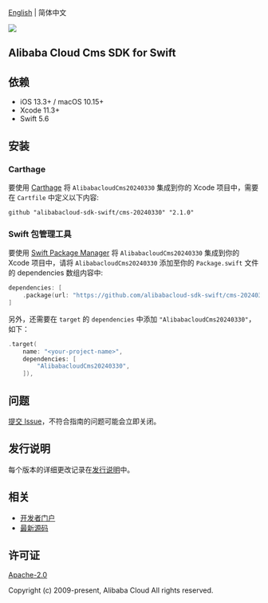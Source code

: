 [English](README.md) | 简体中文

![](https://aliyunsdk-pages.alicdn.com/icons/AlibabaCloud.svg)

## Alibaba Cloud Cms SDK for Swift

## 依赖

- iOS 13.3+ / macOS 10.15+
- Xcode 11.3+
- Swift 5.6

## 安装

### Carthage

要使用 [Carthage](https://github.com/Carthage/Carthage) 将 `AlibabacloudCms20240330` 集成到你的 Xcode 项目中，需要在 `Cartfile` 中定义以下内容:

```ogdl
github "alibabacloud-sdk-swift/cms-20240330" "2.1.0"
```

### Swift 包管理工具

要使用 [Swift Package Manager](https://swift.org/package-manager/) 将 `AlibabacloudCms20240330` 集成到你的 Xcode 项目中，请将 `AlibabacloudCms20240330` 添加至你的 `Package.swift` 文件的 dependencies 数组内容中:

```swift
dependencies: [
    .package(url: "https://github.com/alibabacloud-sdk-swift/cms-20240330.git", from: "2.1.0")
]
```

另外，还需要在 `target` 的 `dependencies` 中添加 `"AlibabacloudCms20240330"`，如下：

```swift
.target(
    name: "<your-project-name>",
    dependencies: [
        "AlibabacloudCms20240330",
    ]),
```

## 问题

[提交 Issue](https://github.com/alibabacloud-sdk-swift/cms-20240330/issues/new)，不符合指南的问题可能会立即关闭。

## 发行说明

每个版本的详细更改记录在[发行说明](./ChangeLog.txt)中。

## 相关

* [开发者门户](https://next.api.aliyun.com/home)
* [最新源码](https://github.com/alibabacloud-sdk-swift/cms-20240330)

## 许可证

[Apache-2.0](http://www.apache.org/licenses/LICENSE-2.0)

Copyright (c) 2009-present, Alibaba Cloud All rights reserved.
